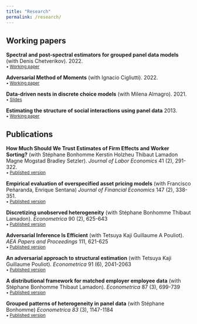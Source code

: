 ```yaml
---
title: "Research"
permalink: /research/
---
```


## Working papers

**Spectral and post-spectral estimators for grouped panel data models** (with Denis Chetverikov). 2022. \
<small> &bull; [Working paper](https://arxiv.org/abs/2212.13324) </small>

**Adversarial Method of Moments** (with Ignacio Cigliutti). 2022. \
<small> &bull; [Working paper](https://www.nachocigliutti.com/uploads/AMM_draft.pdf) </small>

**Data-driven nests in discrete choice models** (with Milena Almagro). 2021. \
<small> &bull; [Slides](https://m-almagro.github.io/Endogenous_Nests.pdf) </small>

**Estimating the structure of social interactions using panel data** 2013. \
<small> &bull; [Working paper](https://igier.unibocconi.eu/sites/default/files/media/attach/JMP_EM_1st_Dec-Manresa20140117095117.pdf) </small>

## Publications

**How Much Should We Trust Estimates of Firm Effects and Worker Sorting?** (with Stéphane Bonhomme Kerstin Holzheu Thibaut Lamadon Magne Mogstad Bradley Setzler). *Journal of Labor Economics* 41 (2), 291-322. \
<small> &bull; [Published version](https://www.journals.uchicago.edu/doi/abs/10.1086/720009?journalCode=jole) </small>

**Empirical evaluation of overspecified asset pricing models** (with Francisco Peñaranda, Enrique Sentana) *Journal of Financial Economics* 147 (2), 338-351. \
<small> &bull; [Published version](https://www.sciencedirect.com/science/article/pii/S0304405X22002094) </small>

**Discretizing unobserved heterogeneity** (with Stéphane Bonhomme Thibaut Lamadon). *Econometrica* 90 (2), 625-643 \
<small> &bull; [Published version](https://onlinelibrary.wiley.com/doi/abs/10.3982/ECTA15238) </small>

**Adversarial Inference Is Efficient** (with Tetsuya Kaji Guillaume A Pouliot). *AEA Papers and Proceedings* 111, 621-625 \
<small> &bull; [Published version](https://onlinelibrary.wiley.com/doi/abs/10.3982/ECTA15238) </small>

**An adversarial approach to structural estimation** (with Tetsuya Kaji Guillaume Pouliot). *Econometrica* 91 (6), 2041-2063\
<small> &bull; [Published version](https://arxiv.org/abs/2007.06169) </small>

**A distributional framework for matched employer employee data** (with Stéphane Bonhomme Thibaut Lamadon). *Econometrica* 87 (3), 699-739 \
<small> &bull; [Published version](https://onlinelibrary.wiley.com/doi/abs/10.3982/ECTA15722) </small>

**Grouped patterns of heterogeneity in panel data** (with Stéphane Bonhomme) *Econometrica 83* (3), 1147-1184 \
<small> &bull; [Published version](https://onlinelibrary.wiley.com/doi/abs/10.3982/ECTA11319) </small>







